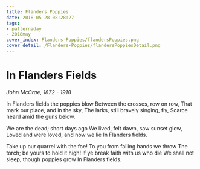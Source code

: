 ```yaml
---
title: Flanders Poppies
date: 2018-05-28 08:28:27
tags:
- patternaday
- 2018may
cover_index: Flanders-Poppies/flandersPoppies.png
cover_detail: /Flanders-Poppies/flandersPoppiesDetail.png
---
```

# In Flanders Fields

_John McCrae, 1872 - 1918_

In Flanders fields the poppies blow
Between the crosses, row on row, 
That mark our place, and in the sky, 
The larks, still bravely singing, fly, 
Scarce heard amid the guns below. 

We are the dead; short days ago
We lived, felt dawn, saw sunset glow, 
Loved and were loved, and now we lie
In Flanders fields.

Take up our quarrel with the foe! 
To you from failing hands we throw
The torch; be yours to hold it high! 
If ye break faith with us who die
We shall not sleep, though poppies grow
In Flanders fields.